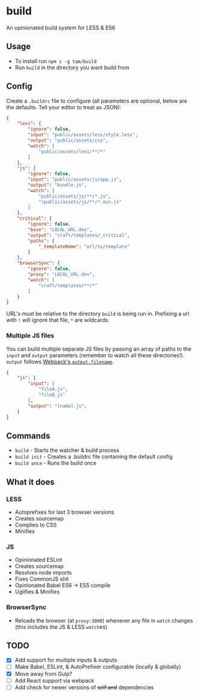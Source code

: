 # build
An opinionated build system for LESS & ES6

## Usage
- To install run `npm i -g tam/build`
- Run `build` in the directory you want build from

## Config
Create a `.buildrc` file to configure 
(all parameters are optional, below are the defaults. Tell your editor to treat as JSON):

```json
{
	"less": {
		"ignore": false,
		"input": "public/assets/less/style.less",
		"output": "public/assets/css",
		"watch": [
			"public/assets/less/**/*"
		]
	},
	"js": {
		"ignore": false,
		"input": "public/assets/js/app.js",
		"output": "bundle.js",
		"watch": [
			"public/assets/js/**/*.js",
			"!public/assets/js/**/*.min.js"
		]
	},
	"critical": {
		"ignore": false,
		"base": "LOCAL_URL.dev",
		"output": "craft/templates/_critical",
		"paths": {
			"_templateName": "url/to/template"
		}
	},
	"browserSync": {
		"ignore": false,
		"proxy": "LOCAL_URL.dev",
		"watch": [
			"craft/templates/**/*"
		]
	}
}
```

URL's must be relative to the directory `build` is being run in. Prefixing a url
with `!` will ignore that file, `*` are wildcards.

### Multiple JS files

You can build multiple separate JS files by passing an array of paths to the 
`input` and `output` parameters (remember to watch all these directories!).
`output` follows [Webpack's `output.filename`](https://webpack.js.org/configuration/output/#output-filename).

```json
{
	"js": {
		"input": [
			"fileA.js",
			"fileB.js"
		],
		"output": "[name].js",
	}
}
```

## Commands
- `build` - Starts the watcher & build process
- `build init` - Creates a .buildrc file containing the default config
- `build once` - Runs the build once

## What it does
### LESS
- Autoprefixes for last 3 browser versions
- Creates sourcemap
- Complies to CSS
- Minifies

### JS
- Opinionated ESLint
- Creates sourcemap
- Resolves node imports
- Fixes CommonJS shit
- Opinionated Babel ES6 -> ES5 compile
- Uglifies & Minifies

### BrowserSync
- Reloads the browser (at `proxy:3000`) whenever any file in `watch` changes 
(this includes the JS & LESS `watch`es) 

## TODO
- [x] Add support for multiple inputs & outputs
- [ ] Make Babel, ESLint, & AutoPrefixer configurable (locally & globally)
- [x] Move away from Gulp?
- [ ] Add React support via webpack
- [ ] Add check for newer versions of ~~self and~~ dependencies
